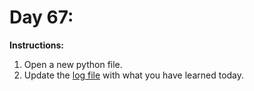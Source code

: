 # Day 67: 
**Instructions:** 
1. Open a new python file.
2. Update the [log file](../../log.md) with what you have learned today.
